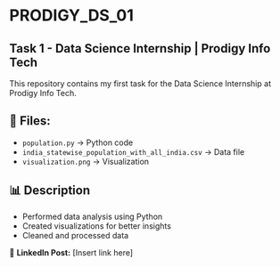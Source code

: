 # PRODIGY_DS_01
## Task 1 - Data Science Internship | Prodigy Info Tech  

This repository contains my first task for the Data Science Internship at Prodigy Info Tech.  

## 📂 Files:  
- `population.py` → Python code  
- `india_statewise_population_with_all_india.csv` → Data file  
- `visualization.png` → Visualization  

## 📊 Description  
- Performed data analysis using Python  
- Created visualizations for better insights  
- Cleaned and processed data  

🔗 **LinkedIn Post:** [Insert link here]  
